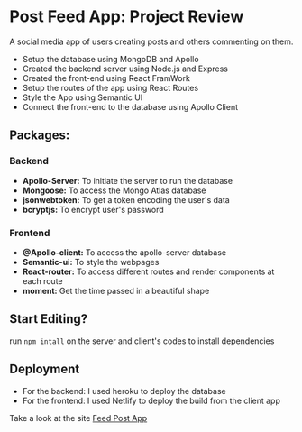 # Post Feed App: Project Review
A social media app of users creating posts and others commenting on them.
* Setup the database using MongoDB and Apollo
* Created the backend server using Node.js and Express
* Created the front-end using React FramWork
* Setup the routes of the app using React Routes
* Style the App using Semantic UI
* Connect the front-end to the database using Apollo Client

## Packages:
### Backend
* **Apollo-Server:** To initiate the server to run the database
* **Mongoose:** To access the Mongo Atlas database
* **jsonwebtoken:** To get a token encoding the user's data
* **bcryptjs:** To encrypt user's password
### Frontend
* **@Apollo-client:** To access the apollo-server database
* **Semantic-ui:** To style the webpages
* **React-router:** To access different routes and render components at each route
* **moment:** Get the time passed in a beautiful shape
## Start Editing?
run ```npm intall``` on the server and client's codes to install dependencies
## Deployment
* For the backend: I used heroku to deploy the database
* For the frontend: I used Netlify to deploy the build from the client app

Take a look at the site [Feed Post App](http://stoic-khorana-abd8fa.netlify.app)
